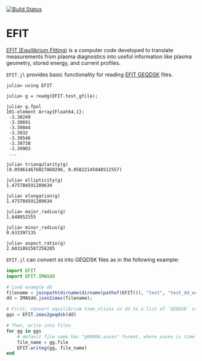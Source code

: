 [![Build Status](https://travis-ci.org/JuliaFusion/EFIT.jl.svg?branch=master)](https://travis-ci.org/JuliaFusion/EFIT.jl)

# EFIT

[EFIT (Equilibrium Fitting)](https://fusion.gat.com/theory/Efit) is a computer code developed to translate measurements from plasma diagnostics into useful information like plasma geometry, stored energy, and current profiles.


`EFIT.jl` provides basic functionality for reading [EFIT GEQDSK](https://fusion.gat.com/theory/Efitgeqdsk) files.

```julia-repl
julia> using EFIT

julia> g = readg(EFIT.test_gfile);

julia> g.fpol
101-element Array{Float64,1}:
 -3.38249
 -3.38691
 -3.39044
 -3.3932
 -3.39546
 -3.39738
 -3.39903
 ...

julia> triangularity(g)
(0.059614676027860296, 0.05822145848512557)

julia> ellipticity(g)
1.475784591289634

julia> elongation(g)
1.475784591289634

julia> major_radius(g)
1.648852555

julia> minor_radius(g)
0.633397135

julia> aspect_ratio(g)
2.6031891587258285
```


`EFIT.jl` can convert `dd` into GEQDSK files as in the following example:
```julia
import EFIT
import EFIT.IMASdd

# Load example dd
filename = joinpath(dirname(dirname(pathof(EFIT))), "test", "test_dd_eq.json")
dd = IMASdd.json2imas(filename);

# First, convert equilibrium time_slices in dd to a list of `GEQDSK` struct
ggs = EFIT.imas2geqdsk(dd)

# Then, write into files
for gg in ggs
    # default file name has "g00000.xxxxx" format, where xxxxx is time in `ms`
    file_name = gg.file
    EFIT.writeg(gg, file_name)
end
```